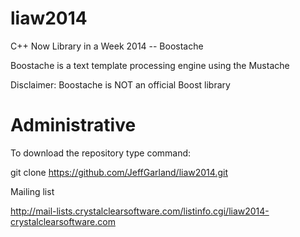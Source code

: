 liaw2014
========

C++ Now Library in a Week 2014 -- Boostache

Boostache is a text template processing engine using the Mustache 

Disclaimer: Boostache is NOT an official Boost library

Administrative
==============


To download the repository type command:

git clone https://github.com/JeffGarland/liaw2014.git

Mailing list

http://mail-lists.crystalclearsoftware.com/listinfo.cgi/liaw2014-crystalclearsoftware.com
